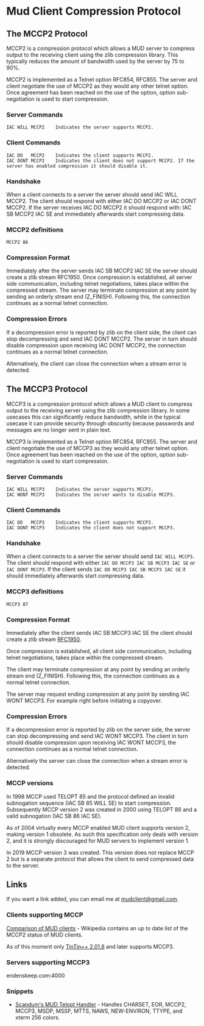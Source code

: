 # Mud Client Compression Protocol

## The MCCP2 Protocol

MCCP2 is a compression protocol which allows a MUD server to compress output to the receiving client using the zlib
compression library. This typically reduces the amount of bandwidth used by the server by 75 to 90%.

MCCP2 is implemented as a Telnet option RFC854, RFC855. The server and client negotiate the use of MCCP2 as they would
any other telnet option. Once agreement has been reached on the use of the option, option sub-negotiation is used to
start compression.

### Server Commands

```
IAC WILL MCCP2    Indicates the server supports MCCP2.
```

### Client Commands

```
IAC DO   MCCP2    Indicates the client supports MCCP2.
IAC DONT MCCP2    Indicates the client does not support MCCP2. If the server has enabled compression it should disable it.
```

### Handshake

When a client connects to a server the server should send IAC WILL MCCP2. The client should respond with either IAC DO
MCCP2 or IAC DONT MCCP2. If the server receives IAC DO MCCP2 it should respond with: IAC SB MCCP2 IAC SE and immediately
afterwards start compressing data.

### MCCP2 definitions

```
MCCP2 86
```

### Compression Format

Immediately after the server sends IAC SB MCCP2 IAC SE the server should create a zlib stream RFC1950.
Once compression is established, all server side communication, including telnet negotiations, takes place within the
compressed stream.
The server may terminate compression at any point by sending an orderly stream end (Z_FINISH). Following this, the
connection continues as a normal telnet connection.

### Compression Errors

If a decompression error is reported by zlib on the client side, the client can stop decompressing and send IAC DONT
MCCP2. The server in turn should disable compression upon receiving IAC DONT MCCP2, the connection continues as a normal
telnet connection.

Alternatively, the client can close the connection when a stream error is detected.

## The MCCP3 Protocol

MCCP3 is a compression protocol which allows a MUD client to compress output to the receiving server using the zlib
compression library. In some usecases this can significantly reduce bandwidth, while in the typical usecase it can
provide security through obscurity because passwords and messages are no longer sent in plain text.

MCCP3 is implemented as a Telnet option RFC854, RFC855. The server and client negotiate the use of MCCP3 as they would
any other telnet option. Once agreement has been reached on the use of the option, option sub-negotiation is used to
start compression.

### Server Commands

```
IAC WILL MCCP3    Indicates the server supports MCCP3.
IAC WONT MCCP3    Indicates the server wants to disable MCCP3.
```

### Client Commands

```
IAC DO   MCCP3    Indicates the client supports MCCP3.
IAC DONT MCCP3    Indicates the client does not support MCCP3.
```

### Handshake

When a client connects to a server the server should send `IAC WILL MCCP3`. The client should respond with either
`IAC DO MCCP3 IAC SB MCCP3 IAC SE` or `IAC DONT MCCP3`. If the client sends `IAC DO MCCP3 IAC SB MCCP3 IAC SE` it should
immediately afterwards start compressing data.

### MCCP3 definitions

```
MCCP3 87
```

### Compression Format

Immediately after the client sends IAC SB MCCP3 IAC SE the client should create a zlib
stream [RFC1950](https://tintin.mudhalla.net/rfc/rfc1950).

Once compression is established, all client side communication, including telnet negotiations, takes place within the
compressed stream.

The client may terminate compression at any point by sending an orderly stream end (Z_FINISH). Following this, the
connection continues as a normal telnet connection.

The server may request ending compression at any point by sending IAC WONT MCCP3. For example right before initiating a
copyover.

### Compression Errors

If a decompression error is reported by zlib on the server side, the server can stop decompressing and send IAC WONT
MCCP3. The client in turn should disable compression upon receiving IAC WONT MCCP3, the connection continues as a normal
telnet connection.

Alternatively the server can close the connection when a stream error is detected.

### MCCP versions

In 1998 MCCP used TELOPT 85 and the protocol defined an invalid subnogation sequence (IAC SB 85 WILL SE) to start
compression. Subsequently MCCP version 2 was created in 2000 using TELOPT 86 and a valid subnogation (IAC SB 86 IAC SE).

As of 2004 virtually every MCCP enabled MUD client supports version 2, making version 1 obsolete. As such this
specification only deals with version 2, and it is strongly discouraged for MUD servers to implement version 1.

In 2019 MCCP version 3 was created. This version does not replace MCCP 2 but is a separate protocol that allows the
client to send compressed data to the server.

## Links

If you want a link added, you can email me at [mudclient@gmail.com](mudclient@gmail.com).

### Clients supporting MCCP

[Comparison of MUD clients](http://en.wikipedia.org/wiki/Comparison_of_MUD_clients) - Wikipedia contains an up to date
list of the MCCP2 status of MUD clients.

As of this moment only [TinTin++ 2.01.8](https://tintin.mudhalla.net/) and later supports MCCP3.

### Servers supporting MCCP3

endenskeep.com:4000

### Snippets

- [Scandum's MUD Telopt Handler](https://github.com/scandum/mth) - Handles CHARSET, EOR, MCCP2, MCCP3, MSDP, MSSP, MTTS,
  NAWS, NEW-ENVIRON, TTYPE, and xterm 256 colors.



